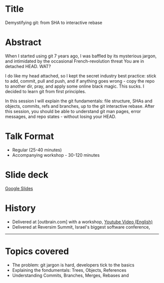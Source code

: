 # Title
Demystifying git: from SHA to interactive rebase

# Abstract
When I started using git 7 years ago, I was baffled by its mysterious jargon, and intimidated by the occasional French-revolution threat You are in detached HEAD. WAT?

I do like my head attached, so I kept the secret industry best practice: stick to add, commit, pull and push, and if anything goes wrong - copy the repo to another dir, pray, and apply some online black magic. This sucks. I decided to learn git from first principles.

In this session I will explain the git fundamentals: file structure, SHAs and objects, commits, refs and branches, up to the git interactive rebase. After this session, you should be able to understand git man pages, error messages, and repo states - without losing your HEAD.


# Talk Format
* Regular (25-40 minutes)
* Accompanying workshop - 30-120 minutes

# Slide deck
[Google Slides](https://docs.google.com/presentation/d/143w10UlY0Byd_I4GPEWInPHpyKlq2drMx1ExinIXZc0/edit?usp=sharing)

# History
* Delivered at [outbrain.com] with a workshop, [Youtube Video (English)](https://youtu.be/j_tP0K_nZcQ)
* Delivered at Reversim Summit, Israel's biggest software conference, 


---

# Topics covered
* The problem: git jargon is hard, developers tick to the basics
* Explaining the fondumentals: Trees, Objects, References
* Understanding Commits, Branches, Merges, Rebases and 
